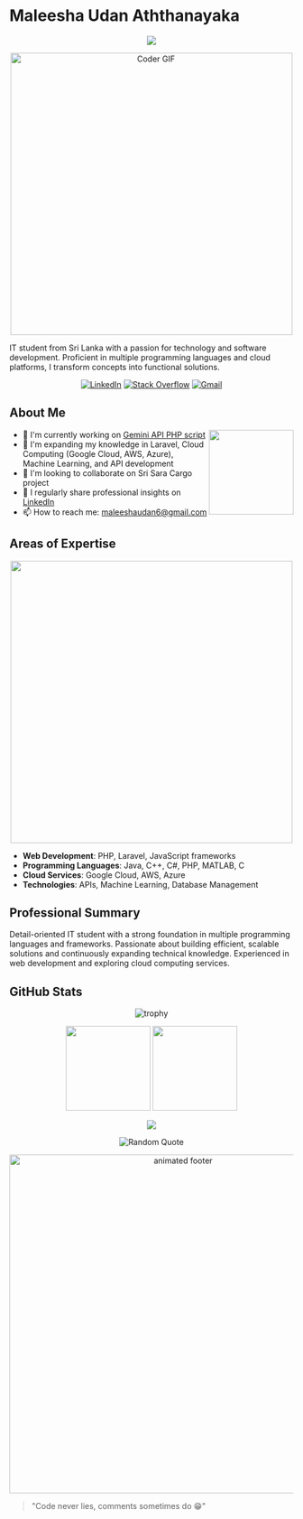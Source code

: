 # Maleesha Udan Aththanayaka

<p align="center">
  <img src="https://readme-typing-svg.herokuapp.com/?lines=IT+Professional+%26+Developer;Full-Stack+Developer;Cloud+Computing+Enthusiast&font=Fira%20Code&center=true&width=440&height=45&color=f75c7e&vCenter=true&size=22">
</p>

<p align="center">
  <img src="https://media.giphy.com/media/SWoSkN6DxTszqIKEqv/giphy.gif" alt="Coder GIF" width="500">
</p>

IT student from Sri Lanka with a passion for technology and software development. Proficient in multiple programming languages and cloud platforms, I transform concepts into functional solutions.

<p align="center">
  <a href="https://www.linkedin.com/in/maleeshaudan/"><img src="https://img.shields.io/badge/LinkedIn-0077B5?style=for-the-badge&logo=linkedin&logoColor=white" alt="LinkedIn"/></a>
  <a href="https://stackoverflow.com/users/17218931/coder-sl"><img src="https://img.shields.io/badge/Stack_Overflow-FE7A16?style=for-the-badge&logo=stack-overflow&logoColor=white" alt="Stack Overflow"/></a>
  <a href="mailto:maleeshaudan6@gmail.com"><img src="https://img.shields.io/badge/Gmail-D14836?style=for-the-badge&logo=gmail&logoColor=white" alt="Gmail"/></a>
</p>

## About Me

<img align="right" height="150" src="https://media.giphy.com/media/M9gbBd9nbDrOTu1Mqx/giphy.gif"/>

- 🔭 I'm currently working on [Gemini API PHP script](https://github.com/MaleeshaUdan/gemini-API-PHP.git)
- 🌱 I'm expanding my knowledge in Laravel, Cloud Computing (Google Cloud, AWS, Azure), Machine Learning, and API development
- 👯 I'm looking to collaborate on Sri Sara Cargo project
- 📝 I regularly share professional insights on [LinkedIn](https://www.linkedin.com/in/maleeshaudan/)
- 📫 How to reach me: maleeshaudan6@gmail.com

## Areas of Expertise

<div align="center">
  <img src="https://github.com/Anmol-Baranwal/Cool-GIFs-For-GitHub/assets/74038190/0c7eb6ed-663b-4ce4-bfbd-18239a38ba1b" width="500">
</div>

- **Web Development**: PHP, Laravel, JavaScript frameworks
- **Programming Languages**: Java, C++, C#, PHP, MATLAB, C
- **Cloud Services**: Google Cloud, AWS, Azure
- **Technologies**: APIs, Machine Learning, Database Management

## Professional Summary

Detail-oriented IT student with a strong foundation in multiple programming languages and frameworks. Passionate about building efficient, scalable solutions and continuously expanding technical knowledge. Experienced in web development and exploring cloud computing services.

## GitHub Stats

<p align="center">
  <img src="https://github-profile-trophy.vercel.app/?username=maleeshaudan&theme=tokyonight&no-frame=true&row=1&&margin-w=20&no-bg=true" alt="trophy"/>
</p>

<div align="center">
  <img height="150px" src="https://github-readme-stats.vercel.app/api?username=maleeshaudan&show_icons=true&theme=tokyonight&hide_border=true" />
  <img height="150px" src="https://github-readme-streak-stats.herokuapp.com/?user=maleeshaudan&theme=tokyonight&hide_border=true" />
</div>

<p align="center">
  <img src="https://profile-counter.glitch.me/maleeshaudan/count.svg" />
</p>

<div align="center">
  <img src="https://quotes-github-readme.vercel.app/api?type=horizontal&theme=tokyonight" alt="Random Quote" />
</div>

<p align="center">
  <img src="https://github.com/Anmol-Baranwal/Cool-GIFs-For-GitHub/assets/74038190/9be4d344-6782-461a-b5a6-32a07bf7b34e" width="600" alt="animated footer">
</p>

> "Code never lies, comments sometimes do 😁"
